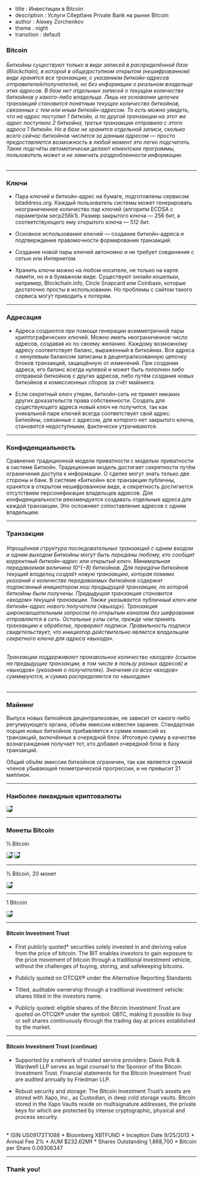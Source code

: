 - title : Инвестиции в Bitcoin
- description : Услуги Сбербанк Private Bank на рынке Bitcoin
- author : Alexey Zorchenkov
- theme : night
- transition : default


### Bitcoin 

###### Биткойны существуют только в виде записей в распределённой базе (Blockchain), в которой в общедоступном открытом (нешифрованном) виде хранятся все транзакции, с указанием биткойн-адресов отправителей/получателей, но без информации о реальном владельце этих адресов. В базе нет отдельных записей о текущем количестве биткойнов у какого-либо владельца. Лишь на основании цепочек транзакций становится понятным текущее количество биткойнов, связанных с тем или иным биткойн-адресом. То есть можно увидеть, что на адрес поступил 1 биткойн, а по другой транзакции на этот же адрес поступило 2 биткойна, третья транзакция отправила с этого адреса 1 биткойн. Но в базе не хранится отдельной записи, сколько всего сейчас биткойнов числится за данным адресом — просто предоставляется возможность в любой момент это легко подсчитать. Такие подсчёты автоматически делают клиентские программы, пользователь может и не замечать раздробленности информации.

---

### Ключи

* Пара ключей и биткойн-адрес на бумаге, подготовлены сервисом bitaddress.org. Каждый пользователь системы может генерировать неограниченное количество пар ключей (алгоритм ECDSA с параметром secp256k1). Размер закрытого ключа — 256 бит, а соответствующего ему открытого ключа — 512 бит.

* Основное использование ключей — создание биткойн-адреса и подтверждение правомочности формирования транзакций.

* Создание новой пары ключей автономно и не требует соединения с сетью или Интернетом.

* Хранить ключи можно на любом носителе, не только на карте памяти, но и в бумажном виде. Существуют онлайн кошельки, например, Blockchain.info, Circle Snapcard или Coinbase, которые достаточно просты в использовании. Но проблемы с сайтом такого сервиса могут приводить к потерям.



---

### Адресация

* Адреса создаются при помощи генерации асимметричной пары криптографических ключей. Можно иметь неограниченное число адресов, создавая их по своему желанию. Каждому возможному адресу соответствует баланс, выраженный в биткойнах. Все адреса с ненулевым балансом записаны в децентрализованную цепочку блоков транзакций, защищённую от изменений. При создании адреса, его баланс всегда нулевой и может быть пополнен либо отправкой биткойнов с других адресов, либо путём создания новых биткойнов и комиссионных сборов за счёт майнинга.

* Если секретный ключ утерян, биткойн-сеть не примет никаких других доказательств права собственности. Создать для существующего адреса новый ключ не получится, так как уникальной паре ключей всегда соответствует свой адрес. Биткойны, связанные с адресом, для которого нет закрытого ключа, становятся недоступными, фактически утрачиваются.

---

### Конфиденциальность

Сравнение традиционной модели приватности с моделью приватности в системе Биткойн. Традиционная модель достигает секретности путём ограничения доступа к информации. О сделке могут знать только две стороны и банк. В системе «Биткойн» все транзакции публичны, хранятся в открытом нешифрованном виде, а секретность достигается отсутствием персонификации владельцев адресов. Для конфиденциальности рекомендуется создавать отдельные адреса для каждой транзакции. Это осложняет сопоставление адресов с одним владельцем.


---

### Транзакции

###### Упрощённая структура последовательных транзакций с одним входом и одним выходом Биткойны могут быть переданы любому, кто сообщит корректный биткойн-адрес или открытый ключ. Минимальная передаваемая величина 10^(−8) биткойнов. Для передачи биткойнов текущий владелец создаёт новую транзакцию, которая помимо указаний о количестве передаваемых биткойнов содержит подписанный инициатором хеш предыдущей транзакции, по которой биткойны были получены. Предыдущая транзакция становится «входом» текущей транзакции. Также указывается публичный ключ или биткойн-адрес нового получателя («выход»). Транзакция широковещательным запросом по открытым каналам без шифрования отправляется в сеть. Остальные узлы сети, прежде чем принять транзакцию к обработке, проверяют подписи. Правильность подписи свидетельствует, что инициатор действительно является владельцем секретного ключа для адреса «выхода».

###### Транзакции поддерживают произвольное количество «входов» (ссылок на предыдущие транзакции, в том числе в пользу разных адресов) и «выходов» (указания о получателях). Значения со всех «входов» суммируются, и сумма распределяется по «выходам»

---

### Майнинг

Выпуск новых биткойнов децентрализован, не зависит от какого-либо регулирующего органа, объём эмиссии известен заранее. Стандартная порция новых биткойнов прибавляется к сумме комиссий из транзакций, включённых в очередной блок. Итоговую сумму в качестве вознаграждения получает тот, кто добавил очередной блок в базу транзакций.

Общий объём эмиссии биткойнов ограничен, так как является суммой членов убывающей геометрической прогрессии, и не превысит 21 миллион.


***

### Наиболее ликвидные криптовалюты

<img src="images/Currencies.png" style="background: black;" />

***

### Монеты Bitcoin

½ Bitcoin

<img src="images/1half_btc_1.png" style="background: black;" />

<img src="images/1half_btc_2.png" style="background: black;" />

---


½ Bitcoin, 20 монет

<img src="images/20btc_half.png" style="background: black;" />


---


1 Bitcoin

<img src="images/1btc.png" style="background: black;" />


***


#### Bitcoin Investment Trust

* First publicly quoted* securities solely invested in and deriving value from the price of bitcoin. The BIT enables investors to gain exposure to the price movement of bitcoin through a traditional investment vehicle, without the challenges of buying, storing, and safekeeping bitcoins.

* Publicly quoted on OTCQX® under the Alternative Reporting Standards

* Titled, auditable ownership through a traditional investment vehicle: shares titled in the investors name.
* Publicly quoted: eligible shares of the Bitcoin Investment Trust are quoted on OTCQX® under the symbol: GBTC, making it possible to buy or sell shares continuously through the trading day at prices established by the market.

---

#### Bitcoin Investment Trust (continue)

* Supported by a network of trusted service providers: Davis Polk & Wardwell LLP serves as legal counsel to the Sponsor of the Bitcoin Investment Trust. Financial statements for the Bitcoin Investment Trust are audited annually by Friedman LLP.

* Robust security and storage: The Bitcoin Investment Trust’s assets are stored with Xapo, Inc., as Custodian, in deep cold storage vaults. Bitcoin stored in the Xapo Vaults reside on multisignature addresses, the private keys for which are protected by intense cryptographic, physical and process security.
 <br/>
* ISIN    US09173T1088
* Bloomberg   XBTFUND
* Inception Date  9/25/2013
* Annual Fee  2%
* AUM $232.62M‡
* Shares Outstanding  1,868,700
* Bitcoin per Share   0.09306347

***

### Thank you!

